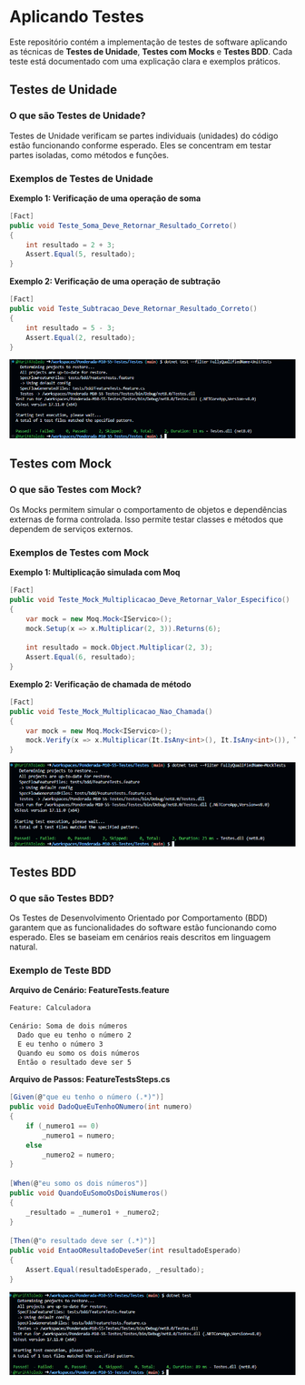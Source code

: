 # Aplicando Testes

Este repositório contém a implementação de testes de software aplicando as técnicas de **Testes de Unidade**, **Testes com Mocks** e **Testes BDD**. Cada teste está documentado com uma explicação clara e exemplos práticos.


## Testes de Unidade

### O que são Testes de Unidade?
Testes de Unidade verificam se partes individuais (unidades) do código estão funcionando conforme esperado. Eles se concentram em testar partes isoladas, como métodos e funções.

### Exemplos de Testes de Unidade
**Exemplo 1: Verificação de uma operação de soma**
```csharp
[Fact]
public void Teste_Soma_Deve_Retornar_Resultado_Correto()
{
    int resultado = 2 + 3;
    Assert.Equal(5, resultado);
}
```

**Exemplo 2: Verificação de uma operação de subtração**
```csharp
[Fact]
public void Teste_Subtracao_Deve_Retornar_Resultado_Correto()
{
    int resultado = 5 - 3;
    Assert.Equal(2, resultado);
}

```

![""](testes_unitarios.png)

## Testes com Mock

### O que são Testes com Mock?
Os Mocks permitem simular o comportamento de objetos e dependências externas de forma controlada. Isso permite testar classes e métodos que dependem de serviços externos.

### Exemplos de Testes com Mock
**Exemplo 1: Multiplicação simulada com Moq**
```csharp
[Fact]
public void Teste_Mock_Multiplicacao_Deve_Retornar_Valor_Especifico()
{
    var mock = new Moq.Mock<IServico>();
    mock.Setup(x => x.Multiplicar(2, 3)).Returns(6);

    int resultado = mock.Object.Multiplicar(2, 3);
    Assert.Equal(6, resultado);
}
```

**Exemplo 2: Verificação de chamada de método**
```csharp
[Fact]
public void Teste_Mock_Multiplicacao_Nao_Chamada()
{
    var mock = new Moq.Mock<IServico>();
    mock.Verify(x => x.Multiplicar(It.IsAny<int>(), It.IsAny<int>()), Times.Never);
}

```

![](testes_mock.png)

## Testes BDD

### O que são Testes BDD?
Os Testes de Desenvolvimento Orientado por Comportamento (BDD) garantem que as funcionalidades do software estão funcionando como esperado. Eles se baseiam em cenários reais descritos em linguagem natural.

### Exemplo de Teste BDD
**Arquivo de Cenário: FeatureTests.feature**
```gherkin
Feature: Calculadora

Cenário: Soma de dois números
  Dado que eu tenho o número 2
  E eu tenho o número 3
  Quando eu somo os dois números
  Então o resultado deve ser 5
```

**Arquivo de Passos: FeatureTestsSteps.cs**
```csharp
[Given(@"que eu tenho o número (.*)")]
public void DadoQueEuTenhoONumero(int numero)
{
    if (_numero1 == 0)
        _numero1 = numero;
    else
        _numero2 = numero;
}

[When(@"eu somo os dois números")]
public void QuandoEuSomoOsDoisNumeros()
{
    _resultado = _numero1 + _numero2;
}

[Then(@"o resultado deve ser (.*)")]
public void EntaoOResultadoDeveSer(int resultadoEsperado)
{
    Assert.Equal(resultadoEsperado, _resultado);
}

```

![""](testes_bdd.png)